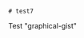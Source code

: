                                                                                                                                                                                                                                                                                                                                                                                                                             # test7
Test "graphical-gist"